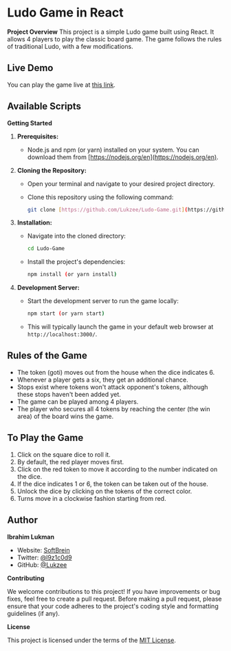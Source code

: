 # Ludo Game in React

**Project Overview**
This project is a simple Ludo game built using React. It allows 4 players to play the classic board game. The game follows the rules of traditional Ludo, with a few modifications.

## Live Demo

You can play the game live at [this link](https://lukzee.github.io/Ludo-Game/).

## Available Scripts
**Getting Started**

1. **Prerequisites:**
   - Node.js and npm (or yarn) installed on your system. You can download them from [https://nodejs.org/en](https://nodejs.org/en).

2. **Cloning the Repository:**
   - Open your terminal and navigate to your desired project directory.
   - Clone this repository using the following command:

     ```bash
     git clone [https://github.com/Lukzee/Ludo-Game.git](https://github.com/Lukzee/Ludo-Game.git)
     ```

3. **Installation:**
   - Navigate into the cloned directory:

     ```bash
     cd Ludo-Game
     ```

   - Install the project's dependencies:

     ```bash
     npm install (or yarn install)
     ```

4. **Development Server:**
   - Start the development server to run the game locally:

     ```bash
     npm start (or yarn start)
     ```

   - This will typically launch the game in your default web browser at `http://localhost:3000/`.

## Rules of the Game

- The token (goti) moves out from the house when the dice indicates 6.
- Whenever a player gets a six, they get an additional chance.
- Stops exist where tokens won't attack opponent's tokens, although these stops haven't been added yet.
- The game can be played among 4 players.
- The player who secures all 4 tokens by reaching the center (the win area) of the board wins the game.

## To Play the Game

1. Click on the square dice to roll it.
2. By default, the red player moves first.
3. Click on the red token to move it according to the number indicated on the dice.
4. If the dice indicates 1 or 6, the token can be taken out of the house.
5. Unlock the dice by clicking on the tokens of the correct color.
6. Turns move in a clockwise fashion starting from red.



## Author

**Ibrahim Lukman**

* Website: [SoftBrein](https://www.softbrein.com)
* Twitter: [@l9z1c0d9](https://www.x.com/l9z1c0d9)
* GitHub: [@Lukzee](https://www.github.com/Lukzee)

**Contributing**

We welcome contributions to this project! If you have improvements or bug fixes, feel free to create a pull request. Before making a pull request, please ensure that your code adheres to the project's coding style and formatting guidelines (if any).

**License**

This project is licensed under the terms of the [MIT License](https://opensource.org/licenses/MIT).
